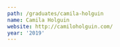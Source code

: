 ```yaml
---
path: /graduates/camila-holguin
name: Camila Holguin
website: http://camiloholguin.com/
year: '2019'
---
```


